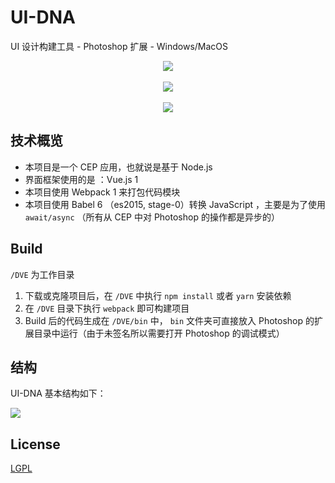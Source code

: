 # UI-DNA

UI 设计构建工具 - Photoshop 扩展 - Windows/MacOS



<p align="center">
<img  src="http://ww1.sinaimg.cn/large/c35419f1gy1feqxe7s6cmg20go0gojx9.gif">
<br>  <br>
<img  src="http://ww1.sinaimg.cn/large/c35419f1gy1feqxe7ya49g20go0goaqx.gif">
<br>  <br>
<img src="http://ww1.sinaimg.cn/large/c35419f1gy1feqxe8an8mg20go0godqk.gif">
</p>




## 技术概览

- 本项目是一个 CEP 应用，也就说是基于 Node.js 
- 界面框架使用的是 ：Vue.js 1
- 本项目使用 Webpack 1 来打包代码模块
- 本项目使用 Babel 6 （es2015, stage-0）转换 JavaScript ，主要是为了使用 ` await/async` （所有从 CEP 中对 Photoshop 的操作都是异步的）


## Build


 `/DVE` 为工作目录
 
1. 下载或克隆项目后，在  `/DVE` 中执行 `npm install` 或者  `yarn` 安装依赖 
2. 在  `/DVE` 目录下执行 `webpack` 即可构建项目  
3. Build 后的代码生成在 `/DVE/bin` 中， `bin` 文件夹可直接放入 Photoshop 的扩展目录中运行（由于未签名所以需要打开 Photoshop 的调试模式）

## 结构
UI-DNA 基本结构如下：

![](http://ww1.sinaimg.cn/large/c35419f1gy1fer61z31u7j20nn0rbt9q.jpg)



 


## License
[LGPL](http://www.fsf.org/licensing/licenses/lgpl.html)


